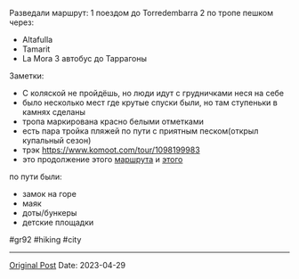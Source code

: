 Разведали маршрут:
1 поездом до Torredembarra
2 по тропе пешком через:
- Altafulla
- Tamarit
- La Mora
3 автобус до Таррагоны

Заметки:
- С коляской не пройдёшь, но люди идут с грудничками неся на себе
- было несколько мест где крутые спуски были, но там ступеньки в камнях сделаны
- тропа маркирована красно белыми отметками
- есть пара тройка пляжей по пути с приятным песком(открыл купальный сезон)
- трэк https://www.komoot.com/tour/1098199983
- это продолжение этого [маршрута](430.md) и [этого](870.md)

по пути были:
- замок на горе
- маяк
- доты/бункеры
- детские площадки

#gr92 #hiking #city

---
[Original Post](https://t.me/lev2tarragona/1165)
Date: 2023-04-29
